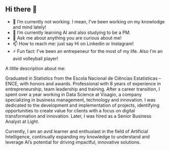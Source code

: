 ## Hi there 👋

<!--
**fernandops21/fernandops21** is a ✨ _special_ ✨ repository because its `README.md` (this file) appears on your GitHub profile.

Here are some ideas to get you started:

- 🔭 I’m currently working on ...
- 🌱 I’m currently learning ...
- 👯 I’m looking to collaborate on ...
- 🤔 I’m looking for help with ...
- 💬 Ask me about ...
- 📫 How to reach me: ...
- 😄 Pronouns: ...
- ⚡ Fun fact: ...
-->

- 🔭 I’m currently not working. I mean, I've been working on my knowlodge and mind lately! 
- 🌱 I’m currently learning AI and also studying to be a PM.
- 💬 Ask me about anything you are curious about me! 
- 📫 How to reach me: just say Hi on Linkedin or Instagram!
- ⚡ Fun fact: I've been an entrepeneur for the most of my life. Also I'm an avid volleyball player!

A little description about me:

Graduated in Statistics from the Escola Nacional de Ciências Estatísticas – ENCE, with honors and awards. Professional with 8 years of experience in entrepreneurship, team leadership and training. After a career transition, I spent over a year working in Data Science at Visagio, a company specializing in business management, technology and innovation. I was dedicated to the development and implementation of projects, identifying opportunities to create value for clients with a focus on digital transformation and innovation. Later, I was hired as a Senior Business Analyst at Light.

Currently, I am an avid learner and enthusiast in the field of Artificial Intelligence, continually expanding my knowledge to understand and leverage AI’s potential for driving impactful, innovative solutions.

